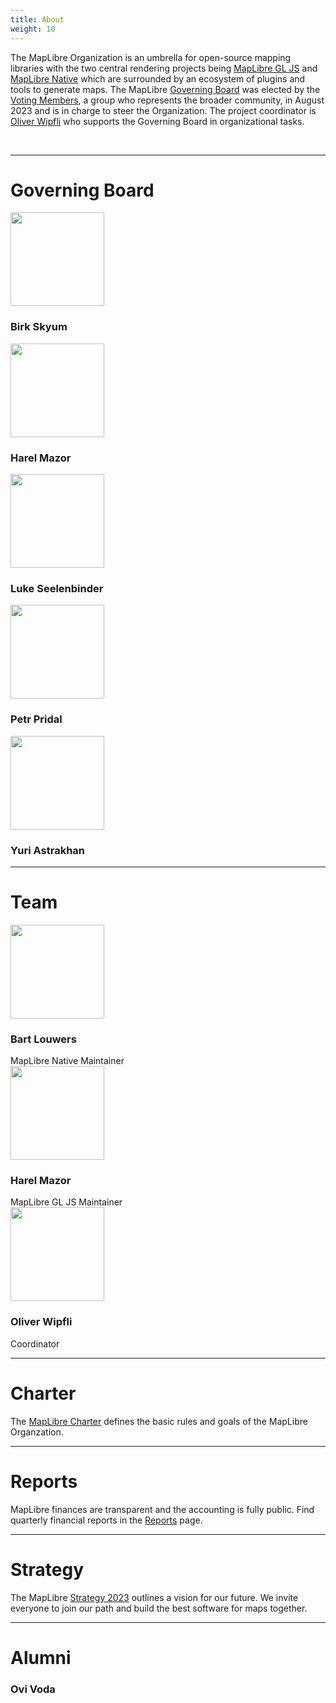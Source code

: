 ```yaml
---
title: About
weight: 10
---
```


  <p class="text-center">
    The MapLibre Organization is an umbrella for open-source mapping libraries
    with the two central rendering projects being
    <a href="https://github.com/maplibre/maplibre-gl-js">MapLibre GL JS</a> and
    <a href="https://github.com/maplibre/maplibre-native">MapLibre Native</a>
    which are surrounded by an ecosystem of plugins and tools to generate maps.
    The MapLibre <a href="https://maplibre.org/about/">Governing Board</a> was
    elected by the
    <a href="https://github.com/maplibre/maplibre/blob/main/VOTING_MEMBERS.md"
      >Voting Members</a
    >, a group who represents the broader community, in August 2023 and is in
    charge to steer the Organization. The project coordinator is
    <a href="https://github.com/wipfli">Oliver Wipfli</a> who supports the
    Governing Board in organizational tasks.
  </p>

<br />
<hr/>
<h1 class="text-center">Governing Board</h1>

<div class="container">
  <div class="row justify-content-center">
    <div class="col-xl-2 text-center">
      <a href="birk">
      <img
        src="https://avatars.githubusercontent.com/u/74932975?v=4"
        width="150"
        class="rounded-circle mt-3"
      />
    </a>
        <h3 class="m-3">Birk Skyum</h3>
    </div>
    <div class="col-xl-2 text-center">
      <a href="harel">
      <img
        src="https://avatars.githubusercontent.com/u/3269297?v=4"
        width="150"
        class="rounded-circle mt-3"
      />
    </a>
      <h3 class="m-3">Harel Mazor</h3>
    </div>
    <div class="col-xl-2 text-center">
      <a href="luke">
      <img
        src="https://avatars.githubusercontent.com/u/157650?v=4"
        width="150"
        class="rounded-circle mt-3"
      />
    </a>
        <h3 class="m-3">Luke Seelenbinder</h3>
    </div>
    <div class="col-xl-2 text-center">
      <a href="petr">
      <img
        src="https://avatars.githubusercontent.com/u/59284?v=4"
        width="150"
        class="rounded-circle mt-3"
      />
    </a>
        <h3 class="m-3">Petr Pridal</h3>
    </div>
    <div class="col-xl-2 text-center">
      <a href="yuri">
      <img
        src="https://avatars.githubusercontent.com/u/1641515?v=4"
        width="150"
        class="rounded-circle mt-3"
      />
    </a>
        <h3 class="m-3">Yuri Astrakhan</h3>
    </div>
  </div>
</div>

<hr class="mt-5"/>
<h1 class="text-center">Team</h1>

<div class="container">
  <div class="row justify-content-center">
    <div class="col-xl-2 text-center">
      <a href="bart">
      <img
        src="https://avatars.githubusercontent.com/u/649392?v=4"
        width="150"
        class="rounded-circle mt-3"
      />
    </a>
        <h3 class="m-3">Bart Louwers</h3>
        MapLibre Native Maintainer
    </div>
    <div class="col-xl-2 text-center">
      <a href="harel">
      <img
        src="https://avatars.githubusercontent.com/u/3269297?v=4"
        width="150"
        class="rounded-circle mt-3"
      />
    </a>
      <h3 class="m-3">Harel Mazor</h3>
      MapLibre GL JS Maintainer
    </div>
    <div class="col-xl-2 text-center">
      <a href="oliver">
      <img
        src="https://avatars.githubusercontent.com/u/53421382?v=4"
        width="150"
        class="rounded-circle mt-3"
      />
    </a>
        <h3 class="m-3">Oliver Wipfli</h3>
        <p>Coordinator</p>  
    </div>
  </div>
</div>

<div class="text-center">
<hr/>
<h1 class="text-center">Charter</h1>

The [MapLibre Charter](https://github.com/maplibre/maplibre/blob/main/CHARTER.md) defines the basic rules and goals of the MapLibre Organzation.

<hr/>
<h1 class="text-center">Reports</h1>

MapLibre finances are transparent and the accounting is fully public. Find quarterly financial reports in the [Reports](reports) page.

<hr/>
<h1 class="text-center">Strategy</h1>
The MapLibre <a href="https://drive.google.com/file/d/1AIwWuNw4BbN0qCUIw_WDk9VTMwChzmgg/view?usp=drive_link">Strategy 2023</a> outlines a vision for our future. We invite everyone to join our path and build the best software for maps together.

<hr class="mt-5"/>
<h1 class="text-center">Alumni</h1>
<div class="container">
  <div class="row justify-content-center">
    <div class="col-xl-2 text-center">
        <h3 class="m-3">Ovi Voda</h3>
    </div>
  </div>
</div>

</div>
